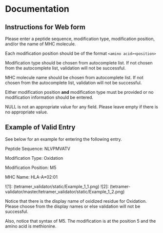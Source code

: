 # Documentation

## Instructions for Web form

Please enter a peptide sequence, modification type, modification position, and/or the name of MHC molecule.

Each modification position should be of the format `<amino acid><position>`

Modification type should be chosen from autocomplete list.  If not chosen from the autocomplete list, validation will not be successful.

MHC molecule name should be chosen from autocomplete list. If not chosen from the autocomplete list, validation will not be successful.

Either modification position **and** modification type must be provided or no modification information should be entered.

NULL is not an appropriate value for any field. Please leave empty if there is no appropriate value.

## Example of Valid Entry

See below for an example for entering the following entry.

Peptide Sequence: NLVPMVATV

Modification Type: Oxidation

Modification Position: M5

MHC Name: HLA-A*02:01

![1]: (tetramer_validator/static/Example_1_1.png)
![2]: (tetramer-validator/master/tetramer_validator/static/Example_1_2.png)

Notice that there is the display name of oxidized residue for Oxidation. Please choose from the display names or else validation will not be successful.  

Also, notice that syntax of M5. The modification is at the position 5 and the amino acid is methionine.  
